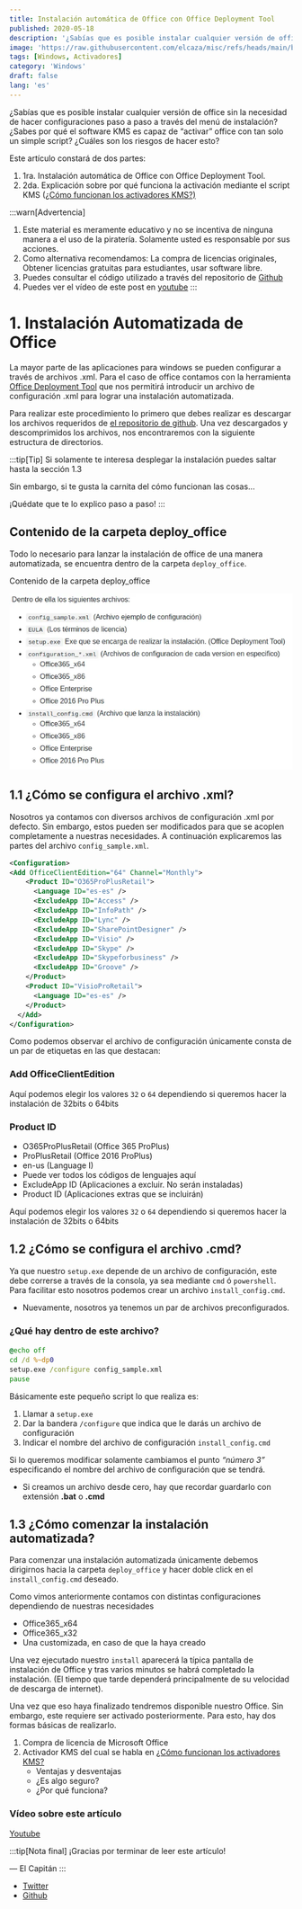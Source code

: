 ```yaml
---
title: Instalación automática de Office con Office Deployment Tool
published: 2020-05-18
description: '¿Sabías que es posible instalar cualquier versión de office sin la necesidad de hacer configuraciones paso a paso a través del menú de instalación?'
image: 'https://raw.githubusercontent.com/elcaza/misc/refs/heads/main/blog/windows/office_dt/1.webp'
tags: [Windows, Activadores]
category: 'Windows'
draft: false 
lang: 'es'
---
```


¿Sabías que es posible instalar cualquier versión de office sin la necesidad de hacer configuraciones paso a paso a través del menú de instalación? ¿Sabes por qué el software KMS es capaz de “activar” office con tan solo un simple script? ¿Cuáles son los riesgos de hacer esto?

Este artículo constará de dos partes:

1. 1ra. Instalación automática de Office con Office Deployment Tool.
1. 2da. Explicación sobre por qué funciona la activación mediante el script KMS (<a href="https://elcaza.github.io/blog/posts/windows/como_funcionan_los_activadores_kms/" target="_blank">¿Cómo funcionan los activadores KMS?)</a>

:::warn[Advertencia]
1. Este material es meramente educativo y no se incentiva de ninguna manera a el uso de la piratería. Solamente usted es responsable por sus acciones.
1. Como alternativa recomendamos: La compra de licencias originales, Obtener licencias gratuitas para estudiantes, usar software libre.
1. Puedes consultar el código utilizado a través del repositorio de <a href="https://github.com/elcaza/office_autoinstall_explained" target="_blank">Github</a> 
1. Puedes ver el vídeo de este post en <a href="https://youtu.be/18rJjlYeEFk" target="_blank">youtube</a>
:::

# 1. Instalación Automatizada de Office

La mayor parte de las aplicaciones para windows se pueden configurar a través de archivos .xml. Para el caso de office contamos con la herramienta <a href="https://docs.microsoft.com/en-us/deployoffice/overview-office-deployment-tool" target="_blank">Office Deployment Tool</a> que nos permitirá introducir un archivo de configuración .xml para lograr una instalación automatizada.

Para realizar este procedimiento lo primero que debes realizar es descargar los archivos requeridos de <a href="https://github.com/elcaza/office_autoinstall_and_hack_explained/archive/master.zip" target="_blank">el repositorio de github</a>. Una vez descargados y descomprimidos los archivos, nos encontraremos con la siguiente estructura de directorios.

:::tip[Tip]
Si solamente te interesa desplegar la instalación puedes saltar hasta la sección 1.3 

Sin embargo, si te gusta la carnita del cómo funcionan las cosas...

¡Quédate que te lo explico paso a paso!
:::

## Contenido de la carpeta deploy_office

Todo lo necesario para lanzar la instalación de office de una manera automatizada, se encuentra dentro de la carpeta `deploy_office`.

Contenido de la carpeta deploy_office

<img witdh=100% src="https://raw.githubusercontent.com/elcaza/misc/refs/heads/main/blog/windows/office_dt/1.webp">

## 1.1 ¿Cómo se configura el archivo .xml?

Nosotros ya contamos con diversos archivos de configuración .xml por defecto. Sin embargo, estos pueden ser modificados para que se acoplen completamente a nuestras necesidades. A continuación explicaremos las partes del archivo `config_sample.xml`.

~~~xml
<Configuration>
<Add OfficeClientEdition="64" Channel="Monthly">
    <Product ID="O365ProPlusRetail">
      <Language ID="es-es" />
      <ExcludeApp ID="Access" />
      <ExcludeApp ID="InfoPath" />
      <ExcludeApp ID="Lync" />
      <ExcludeApp ID="SharePointDesigner" />
      <ExcludeApp ID="Visio" />
      <ExcludeApp ID="Skype" />
      <ExcludeApp ID="Skypeforbusiness" />
      <ExcludeApp ID="Groove" />
    </Product>
    <Product ID="VisioProRetail">
      <Language ID="es-es" />
    </Product>
  </Add>
</Configuration>
~~~

Como podemos observar el archivo de configuración únicamente consta de un par de etiquetas en las que destacan:

### Add OfficeClientEdition

Aquí podemos elegir los valores `32` o `64` dependiendo si queremos hacer la instalación de 32bits o 64bits

### Product ID
+ O365ProPlusRetail (Office 365 ProPlus)
+ ProPlusRetail (Office 2016 ProPlus)
+ en-us (Language I)
+ Puede ver todos los códigos de lenguajes aquí
+ ExcludeApp ID (Aplicaciones a excluir. No serán instaladas)
+ Product ID (Aplicaciones extras que se incluirán)

Aquí podemos elegir los valores `32` o `64` dependiendo si queremos hacer la instalación de 32bits o 64bits

## 1.2 ¿Cómo se configura el archivo .cmd?

Ya que nuestro `setup.exe` depende de un archivo de configuración, este debe correrse a través de la consola, ya sea mediante `cmd` ó `powershell`. Para facilitar esto nosotros podemos crear un archivo `install_config.cmd`.

+ Nuevamente, nosotros ya tenemos un par de archivos preconfigurados.

### ¿Qué hay dentro de este archivo?

~~~bat
@echo off
cd /d %~dp0
setup.exe /configure config_sample.xml
pause
~~~

Básicamente este pequeño script lo que realiza es:

1. Llamar a `setup.exe`
1. Dar la bandera `/configure` que indica que le darás un archivo de configuración
1. Indicar el nombre del archivo de configuración `install_config.cmd`

Si lo queremos modificar solamente cambiamos el punto *“número 3”* especificando el nombre del archivo de configuración que se tendrá.
+ Si creamos un archivo desde cero, hay que recordar guardarlo con extensión **.bat** o **.cmd**

## 1.3 ¿Cómo comenzar la instalación automatizada?

Para comenzar una instalación automatizada únicamente debemos dirigirnos hacia la carpeta `deploy_office` y hacer doble click en el `install_config.cmd` deseado.

Como vimos anteriormente contamos con distintas configuraciones dependiendo de nuestras necesidades

+ Office365_x64
+ Office365_x32
+ Una customizada, en caso de que la haya creado

Una vez ejecutado nuestro `install` aparecerá la típica pantalla de instalación de Office y tras varios minutos se habrá completado la instalación. (El tiempo que tarde dependerá principalmente de su velocidad de descarga de internet).

Una vez que eso haya finalizado tendremos disponible nuestro Office. Sin embargo, este requiere ser activado posteriormente. Para esto, hay dos formas básicas de realizarlo.

1. Compra de licencia de Microsoft Office
1. Activador KMS del cual se habla en <a href="https://elcaza.github.io/blog/windows/posts/windows/como_funcionan_los_activadores_kms/">¿Cómo funcionan los activadores KMS? </a>
    + Ventajas y desventajas
    + ¿Es algo seguro?
    + ¿Por qué funciona?

### Vídeo sobre este artículo
<a href="https://youtu.be/18rJjlYeEFk" target="_blank">Youtube</a>

:::tip[Nota final]
¡Gracias por terminar de leer este artículo!

— El Capitán
:::

+ <a href="https://twitter.com/elcaza_" target="_blank">Twitter</a>
+ <a href="https://github.com/elcaza" target="_blank">Github</a>